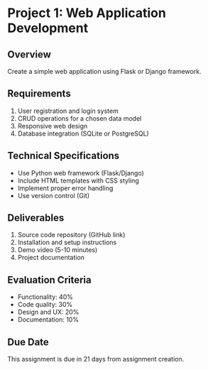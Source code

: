 # Project 1: Web Application Development

## Overview
Create a simple web application using Flask or Django framework.

## Requirements
1. User registration and login system
2. CRUD operations for a chosen data model
3. Responsive web design
4. Database integration (SQLite or PostgreSQL)

## Technical Specifications
- Use Python web framework (Flask/Django)
- Include HTML templates with CSS styling
- Implement proper error handling
- Use version control (Git)

## Deliverables
1. Source code repository (GitHub link)
2. Installation and setup instructions
3. Demo video (5-10 minutes)
4. Project documentation

## Evaluation Criteria
- Functionality: 40%
- Code quality: 30%
- Design and UX: 20%
- Documentation: 10%

## Due Date
This assignment is due in 21 days from assignment creation.
